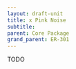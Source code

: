 ```yaml
---
layout: draft-unit
title: x Pink Noise
subtitle: 
parent: Core Package
grand_parent: ER-301
---
```


TODO
